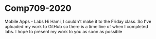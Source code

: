 # Comp709-2020
Mobile Apps - Labs
Hi Hami, I couldn't make it to the Friday class.
So I've uploaded my work to GitHub so there is a time line of when I completed labs.
I hope to present my work to you as soon as possible
